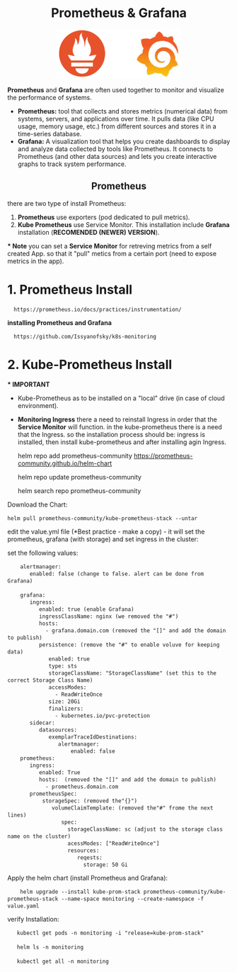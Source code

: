 <div align="center">

# **Prometheus & Grafana**

![Prometheus](../pic/prometeus.gif)

</div>


__Prometheus__ and __Grafana__ are often used together to monitor and visualize the performance of systems.

  * __Prometheus:__ tool that collects and stores metrics (numerical data) from systems, servers, and applications over time. It pulls data (like CPU usage, memory usage, etc.) from different sources and stores it in a time-series database.
  * __Grafana:__ A visualization tool that helps you create dashboards to display and analyze data collected by tools like Prometheus. It connects to Prometheus (and other data sources) and lets you create interactive graphs to track system performance.

<div align="center">

## **Prometheus**


</div>

there are two type of install Prometheus:

  1. __Prometheus__ use exporters (pod dedicated to pull metrics).
  2. __Kube Prometheus__ use Service Monitor. This installation include __Grafana__ installation (__RECOMENDED (NEWER) VERSION__).

__* Note__ you can set a __Service Monitor__ for retreving metrics from a self created App. so that it "pull" metics from a certain port (need to expose metrics in the app).

# 1. Prometheus Install

      https://prometheus.io/docs/practices/instrumentation/

__installing Prometheus and Grafana__

      https://github.com/Issyanofsky/k8s-monitoring

# 2. Kube-Prometheus Install

__* IMPORTANT__

  * Kube-Prometheus as to be installed on a "local" drive (in case of cloud environment).
  * __Monitoring Ingress__ there a need to reinstall Ingress in order that the __Service Monitor__ will function. in the kube-prometheus there is a need that the Ingress. so the installation process should be: ingress is installed, then install kube-prometheus and after installing agin Ingress.

      helm repo add prometheus-community https://prometheus-community.github.io/helm-chart

      helm repo update prometheus-community

      helm search repo prometheus-community

Download the Chart:

    helm pull prometheus-community/kube-prometheus-stack --untar

edit the value.yml file (*Best practice - make a copy) - it will set the prometheus, grafana (with storage) and set ingress in the cluster:

   set the following values:

        alertmanager:
           enabled: false (change to false. alert can be done from Grafana)

        grafana:
           ingress:
              enabled: true (enable Grafana)
              ingressClassName: nginx (we removed the "#")
              hosts:
                - grafana.domain.com (removed the "[]" and add the domain to publish)
              persistence: (remove the "#" to enable voluve for keeping data)
                 enabled: true
                 type: sts
                 storageClassName: "StorageClassName" (set this to the correct Storage Class Name)
                 accessModes:
                   - ReadWriteOnce
                 size: 20Gi
                 finalizers:
                   - kubernetes.io/pvc-protection
           sidecar:
              datasources:
                 exemplarTraceIdDestinations:
                    alertmanager:
                        enabled: false
        prometheus:
           ingress:
              enabled: True
              hosts:  (removed the "[]" and add the domain to publish)
                - prometheus.domain.com
           prometheusSpec:
               storageSpec: (removed the"{}")
                  volumeClaimTemplate: (removed the"#" frome the next lines)
                     spec:
                       storageClassName: sc (adjust to the storage class name on the cluster)
                       acessModes: ["ReadWriteOnce"]
                       resources:
                          reqests:
                            storage: 50 Gi


Apply the helm chart (install Prometheus and Grafana):

        helm upgrade --install kube-prom-stack prometheus-community/kube-prometheus-stack --name-space monitoring --create-namespace -f value.yaml 

verify Installation:

       kubectl get pods -n monitoring -i "release=kube-prom-stack"

       helm ls -n monitoring

       kubectl get all -n monitoring
